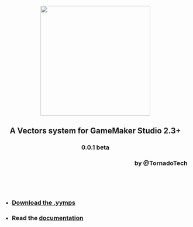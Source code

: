 <p align="center"><img src="https://raw.githubusercontent.com/Tornado-Technology/Vectors/master/LOGO.png" style="display:block; margin:auto; width:300px"></p>
<h2 align="center">A Vectors system for GameMaker Studio 2.3+</h2>
<h3 align="center">0.0.1 beta</h3>
<h3 align="right">by <b>@TornadoTech</b></h3>
&nbsp;

&nbsp;
- ### [Download the .yymps](https://github.com/Tornado-Technology/Vectors/releases/)
- ### Read the [documentation](https://tornado-technology.github.io/Vectors/#/latest/)
